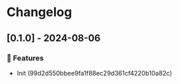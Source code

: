 # Changelog
## [0.1.0] - 2024-08-06

### :rocket: Features

- Init (99d2d550bbee9fa1f88ec29d361cf4220b10a82c)

